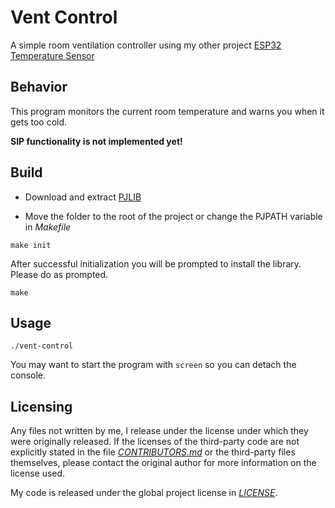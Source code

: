 # Vent Control
A simple room ventilation controller using my other project [ESP32 Temperature Sensor](https://github.com/Gumbini/esp32-temperature-sensor)

## Behavior

This program monitors the current room temperature and warns you when it gets too cold.

**SIP functionality is not implemented yet!**

## Build

- Download and extract [PJLIB](https://github.com/pjsip/pjproject/releases)

- Move the folder to the root of the project or change the PJPATH variable in *Makefile*


```
make init
```
After successful initialization you will be prompted to install the library. Please do as prompted.
```
make
```

## Usage

    ./vent-control

You may want to start the program with ```screen``` so you can detach the console.

## Licensing

Any files not written by me, I release under the license under which they were originally released. If the licenses of the third-party code are not explicitly stated in the file *[CONTRIBUTORS.md](CONTRIBUTORS.md)* or the third-party files themselves, please contact the original author for more information on the license used.

My code is released under the global project license in *[LICENSE](LICENSE)*.